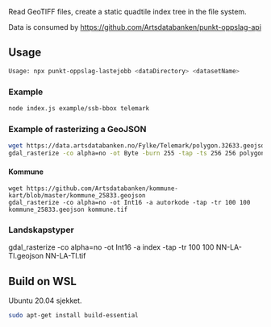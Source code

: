 Read GeoTIFF files, create a static quadtile index tree in the file system.

Data is consumed by https://github.com/Artsdatabanken/punkt-oppslag-api

## Usage

```bash
Usage: npx punkt-oppslag-lastejobb <dataDirectory> <datasetName>
```

### Example

```bash
node index.js example/ssb-bbox telemark
```

### Example of rasterizing a GeoJSON

```bash
wget https://data.artsdatabanken.no/Fylke/Telemark/polygon.32633.geojson
gdal_rasterize -co alpha=no -ot Byte -burn 255 -tap -ts 256 256 polygon.32633.geojson telemark.tif
```

#### Kommune

```
wget https://github.com/Artsdatabanken/kommune-kart/blob/master/kommune_25833.geojson
gdal_rasterize -co alpha=no -ot Int16 -a autorkode -tap -tr 100 100 kommune_25833.geojson kommune.tif
```

### Landskapstyper

gdal_rasterize -co alpha=no -ot Int16 -a index -tap -tr 100 100 NN-LA-TI.geojson NN-LA-TI.tif

## Build on WSL

Ubuntu 20.04 sjekket.

```bash
sudo apt-get install build-essential
```